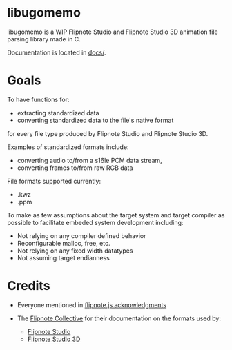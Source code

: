 # libugomemo

libugomemo is a WIP Flipnote Studio and Flipnote Studio 3D animation file parsing library made in C.

Documentation is located in [docs/](docs/).


# Goals

To have functions for:

- extracting standardized data
- converting standardized data to the file's native format

for every file type produced by Flipnote Studio and Flipnote Studio 3D.

Examples of standardized formats include:

- converting audio to/from a s16le PCM data stream,
- converting frames to/from raw RGB data

File formats supported currently:

- .kwz
- .ppm

To make as few assumptions about the target system and target compiler as possible to facilitate embeded system development including:

- Not relying on any compiler defined behavior
- Reconfigurable malloc, free, etc.
- Not relying on any fixed width datatypes
- Not assuming target endianness


# Credits

- Everyone mentioned in [flipnote.js acknowledgments](https://flipnote.js.org/pages/docs/acknowledgements.html)

- The [Flipnote Collective](https://github.com/Flipnote-Collective) for their documentation on the formats used by:
    - [Flipnote Studio](https://github.com/Flipnote-Collective/flipnote-studio-docs)
    - [Flipnote Studio 3D](https://github.com/Flipnote-Collective/flipnote-studio-3d-docs)
